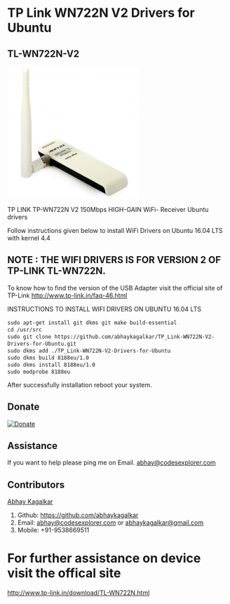 # TP Link WN722N V2 Drivers for Ubuntu
## TL-WN722N-V2

![TP_Link-WN722N-V2-Drivers-for-Ubuntu](device_img.jpg?raw=true "TP_Link-WN722N-V2-Drivers-for-Ubuntu")

TP LINK TP-WN722N V2 150Mbps HIGH-GAIN WiFi- Receiver Ubuntu drivers

Follow instructions given below to install WiFi Drivers on Ubuntu 16.04 LTS with kernel 4.4

## NOTE : THE WIFI DRIVERS IS FOR VERSION 2 OF TP-LINK TL-WN722N.
To know how to find the version of the USB Adapter visit the official site of TP-Link
http://www.tp-link.in/faq-46.html

 INSTRUCTIONS TO INSTALL WIFI DRIVERS ON UBUNTU 16.04 LTS
```
sudo apt-get install git dkms git make build-essential
cd /usr/src
sudo git clone https://github.com/abhaykagalkar/TP_Link-WN722N-V2-Drivers-for-Ubuntu.git
sudo dkms add ./TP_Link-WN722N-V2-Drivers-for-Ubuntu
sudo dkms build 8188eu/1.0
sudo dkms install 8188eu/1.0
sudo modprobe 8188eu
```
 After successfully installation reboot your system.

## Donate
[![Donate](https://img.shields.io/badge/Donate-PayPal-green.svg)](http://www.paypal.me/abhaykagalkar)

## Assistance
If you want to help please ping me on Email.
abhay@codesexplorer.com

## Contributors

[Abhay Kagalkar](http://www.codesexplorer.com/p/about.html)
1. Github: https://github.com/abhaykagalkar
2. Email: abhay@codesexplorer.com or abhaykagalkar@gmail.com
3. Mobile: +91-9538669511



# For further assistance on device visit the offical site
http://www.tp-link.in/download/TL-WN722N.html

